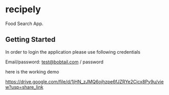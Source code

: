# recipely

Food Search App.

## Getting Started

In order to login the application please use following credentials

Email/password: test@bobtail.com / password

here is the working demo

https://drive.google.com/file/d/1jHN_zJMQ6ojhzpe6fJZRYe2Cicx8Py9u/view?usp=share_link
